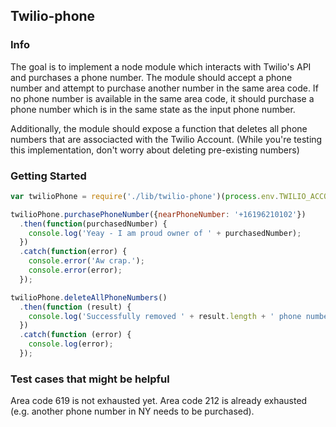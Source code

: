 ## Twilio-phone

### Info

The goal is to implement a node module which interacts with Twilio's API and purchases a phone number.
The module should accept a phone number and attempt to purchase another number in the same area code.
If no phone number is available in the same area code, it should purchase a phone number which is in the same state as the input phone number.

Additionally, the module should expose a function that deletes all phone numbers that are associacted with the Twilio Account. (While you're testing this implementation, don't worry about deleting pre-existing numbers)

### Getting Started

```javascript
var twilioPhone = require('./lib/twilio-phone')(process.env.TWILIO_ACCOUNT_SID, process.env.TWILIO_AUTH_TOKEN);

twilioPhone.purchasePhoneNumber({nearPhoneNumber: '+16196210102'})
  .then(function(purchasedNumber) {
    console.log('Yeay - I am proud owner of ' + purchasedNumber);
  })
  .catch(function(error) {
    console.error('Aw crap.');
    console.error(error);
  });

twilioPhone.deleteAllPhoneNumbers()
  .then(function (result) {
    console.log('Successfully removed ' + result.length + ' phone numbers.');
  })
  .catch(function (error) {
    console.log(error);
  });
```

### Test cases that might be helpful

Area code 619 is not exhausted yet.
Area code 212 is already exhausted (e.g. another phone number in NY needs to be purchased).
